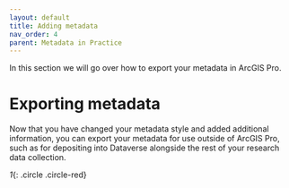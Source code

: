 ```yaml
---
layout: default
title: Adding metadata
nav_order: 4
parent: Metadata in Practice
---
```


In this section we will go over how to export your metadata in ArcGIS Pro.

# Exporting metadata

Now that you have changed your metadata style and added additional information, you can export your metadata for use outside of ArcGIS Pro, such as for depositing into Dataverse alongside the rest of your research data collection.

_1_{: .circle .circle-red}
